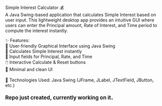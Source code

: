 Simple Interest Calculator 💰<br>
A Java Swing-based application that calculates Simple Interest based on user input. This lightweight desktop app provides an intuitive GUI where users can enter the Principal amount, Rate of Interest, and Time period to compute the interest instantly.

✨ Features:<br>
  📌 User-friendly Graphical Interface using Java Swing<br>
  🧮 Calculates Simple Interest instantly<br>
  🔢 Input fields for Principal, Rate, and Time<br>
  🖱️ Interactive Calculate & Reset buttons<br>
  🎨 Minimal and clean UI<br><br>
🔧 Technologies Used: Java Swing (JFrame, JLabel, JTextField, JButton, etc.)
<br><br>
<b><big>Repo just created, currently working on it<big>.<b>

